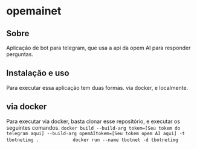 # opemainet
## Sobre
Aplicação de bot para telegram, que usa a api da opem AI para responder perguntas.
## Instalação e uso
Para executar essa aplicação tem duas formas. via docker, e localmente.
## via docker
Para executar via docker, basta clonar esse repositório, e executar os seguintes comandos.
            `docker build --build-arg tokem=[Seu tokem do telegram aqui] --build-arg opemAItokem=[Seu tokem opem AI aqui] -t tbotnetimg .`
`            docker run --name tbotnet -d tbotnetimg`
